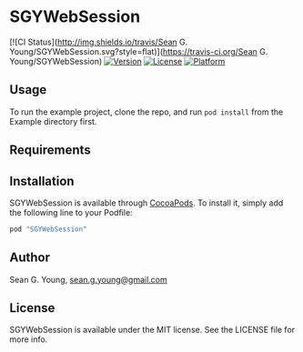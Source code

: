 # SGYWebSession

[![CI Status](http://img.shields.io/travis/Sean G. Young/SGYWebSession.svg?style=flat)](https://travis-ci.org/Sean G. Young/SGYWebSession)
[![Version](https://img.shields.io/cocoapods/v/SGYWebSession.svg?style=flat)](http://cocoapods.org/pods/SGYWebSession)
[![License](https://img.shields.io/cocoapods/l/SGYWebSession.svg?style=flat)](http://cocoapods.org/pods/SGYWebSession)
[![Platform](https://img.shields.io/cocoapods/p/SGYWebSession.svg?style=flat)](http://cocoapods.org/pods/SGYWebSession)

## Usage

To run the example project, clone the repo, and run `pod install` from the Example directory first.

## Requirements

## Installation

SGYWebSession is available through [CocoaPods](http://cocoapods.org). To install
it, simply add the following line to your Podfile:

```ruby
pod "SGYWebSession"
```

## Author

Sean G. Young, sean.g.young@gmail.com

## License

SGYWebSession is available under the MIT license. See the LICENSE file for more info.
